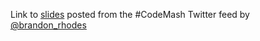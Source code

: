 Link to [slides](http://rhodesmill.org/brandon/slides/2013-01-codemash/slides.html) posted from the #CodeMash Twitter feed by [@brandon_rhodes](http://twitter.com/@brandon_rhodes)
